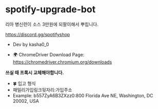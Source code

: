 # spotify-upgrade-bot

리아 병신련이 소스 3만원에 되팔이해서 뿌립니다.

https://discord.gg/spotifyshop
- Dev by kasha0_0

- 🌍 ChromeDriver Download Page: https://chromedriver.chromium.org/downloads

**쓰실 때 프록시 교체해야합니다.**

- 🍀 입고 형식
- 패밀리가입링크뒷자리:가입주소
- Example: b557ZyA6B3ZXzz0:800 Florida Ave NE, Washington, DC 20002, USA
